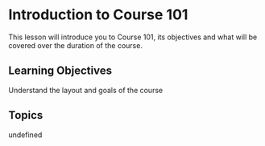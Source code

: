 # Introduction to Course 101

This lesson will introduce you to Course 101, its objectives and what will be covered over the duration of the course.

## Learning Objectives
Understand the layout and goals of the course

## Topics
undefined
